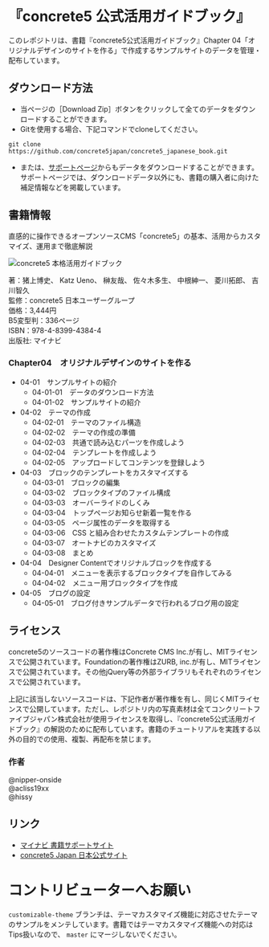 # 『concrete5 公式活用ガイドブック』

このレポジトリは、書籍『concrete5公式活用ガイドブック』Chapter 04「オリジナルデザインのサイトを作る」で作成するサンプルサイトのデータを管理・配布しています。

## ダウンロード方法

* 当ページの［Download Zip］ボタンをクリックして全てのデータをダウンロードすることができます。
* Gitを使用する場合、下記コマンドでcloneしてください。

```
git clone https://github.com/concrete5japan/concrete5_japanese_book.git
```

* または、[サポートページ](http://book.concrete5-japan.org/)からもデータをダウンロードすることができます。サポートページでは、ダウンロードデータ以外にも、書籍の購入者に向けた補足情報などを掲載しています。

## 書籍情報

直感的に操作できるオープンソースCMS「concrete5」の基本、活用からカスタマイズ、運用まで徹底解説

![concrete5 本格活用ガイドブック](https://raw.github.com/concrete5japan/concrete5_japanese_book/master/cover.png)

著：猪上博史、 Katz Ueno、 榊友哉、 佐々木多生、 中根紳一、 菱川拓郎、 吉川智久  
監修：concrete5 日本ユーザーグループ  
価格：3,444円  
B5変型判：336ページ  
ISBN：978-4-8399-4384-4  
出版社: マイナビ

### Chapter04　オリジナルデザインのサイトを作る

* 04-01　サンプルサイトの紹介
  * 04-01-01　データのダウンロード方法
  * 04-01-02　サンプルサイトの紹介
* 04-02　テーマの作成
  * 04-02-01　テーマのファイル構造
  * 04-02-02　テーマの作成の準備
  * 04-02-03　共通で読み込むパーツを作成しよう
  * 04-02-04　テンプレートを作成しよう
  * 04-02-05　アップロードしてコンテンツを登録しよう
* 04-03　ブロックのテンプレートをカスタマイズする
  * 04-03-01　ブロックの編集
  * 04-03-02　ブロックタイプのファイル構成
  * 04-03-03　オーバーライドのしくみ
  * 04-03-04　トップページお知らせ新着一覧を作る
  * 04-03-05　ページ属性のデータを取得する
  * 04-03-06　CSS と組み合わせたカスタムテンプレートの作成
  * 04-03-07　オートナビのカスタマイズ
  * 04-03-08　まとめ
* 04-04　Designer Contentでオリジナルブロックを作成する
  * 04-04-01　メニューを表示するブロックタイプを自作してみる
  * 04-04-02　メニュー用ブロックタイプを作成
* 04-05　ブログの設定
  * 04-05-01　ブログ付きサンプルデータで行われるブログ用の設定

## ライセンス

concrete5のソースコードの著作権はConcrete CMS Inc.が有し、MITライセンスで公開されています。Foundationの著作権はZURB, inc.が有し、MITライセンスで公開されています。その他jQuery等の外部ライブラリもそれぞれのライセンスで公開されています。

上記に該当しないソースコードは、下記作者が著作権を有し、同じくMITライセンスで公開しています。ただし、レポジトリ内の写真素材は全てコンクリートファイブジャパン株式会社が使用ライセンスを取得し、『concrete5公式活用ガイドブック』の解説のために配布しています。書籍のチュートリアルを実践する以外の目的での使用、複製、再配布を禁じます。

### 作者

@nipper-onside  
@acliss19xx  
@hissy

## リンク

* [マイナビ 書籍サポートサイト](https://book.mynavi.jp/support/pc/4384/)
* [concrete5 Japan 日本公式サイト](http://concrete5-japan.org)

# コントリビューターへお願い

`customizable-theme` ブランチは、テーマカスタマイズ機能に対応させたテーマのサンプルをメンテしています。書籍ではテーマカスタマイズ機能への対応はTips扱いなので、 `master` にマージしないでください。